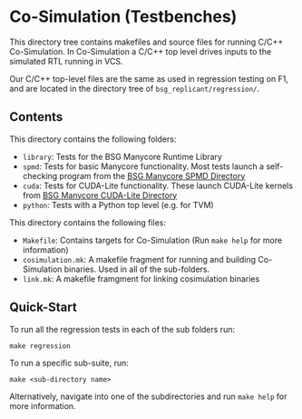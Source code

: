 # Co-Simulation (Testbenches)

This directory tree contains makefiles and source files for running
C/C++ Co-Simulation. In Co-Simulation a C/C++ top level drives inputs
to the simulated RTL running in VCS.

Our C/C++ top-level files are the same as used in regression testing
on F1, and are located in the directory tree of `bsg_replicant/regression/`.

## Contents

This directory contains the following folders: 

- `library`: Tests for the BSG Manycore Runtime Library
- `spmd`: Tests for basic Manycore functionality. Most tests launch a self-checking program from the [BSG Manycore SPMD Directory](https://github.com/bespoke-silicon-group/bsg_manycore/tree/master/software/spmd)
- `cuda`: Tests for CUDA-Lite functionality. These launch CUDA-Lite kernels from [BSG Manycore CUDA-Lite Directory](https://github.com/bespoke-silicon-group/bsg_manycore/tree/master/software/spmd/bsg_cuda_lite_runtime)
- `python`: Tests with a Python top level (e.g. for TVM)

This directory contains the following files:

- `Makefile`: Contains targets for Co-Simulation (Run `make help` for more information)
- `cosimulation.mk`: A makefile fragment for running and building Co-Simulation binaries. Used in all of the sub-folders.
- `link.mk`: A makefile framgment for linking cosimulation binaries

## Quick-Start

To run all the regression tests in each of the sub folders run: 

`make regression`

To run a specific sub-suite, run: 

`make <sub-directory name>`

Alternatively, navigate into one of the subdirectories and run `make
help` for more information.

